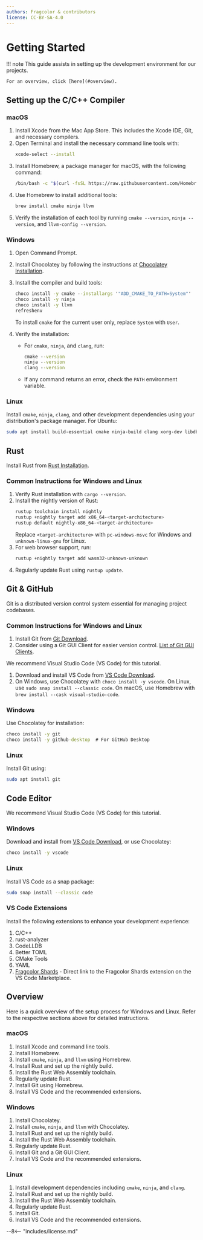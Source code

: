 ```yaml
---
authors: Fragcolor & contributors
license: CC-BY-SA-4.0
---
```


# Getting Started

!!! note
    This guide assists in setting up the development environment for our projects.

    For an overview, click [here](#overview).

## Setting up the C/C++ Compiler

### macOS

1. Install Xcode from the Mac App Store. This includes the Xcode IDE, Git, and necessary compilers.
2. Open Terminal and install the necessary command line tools with:
    ```bash
    xcode-select --install
    ```
3. Install Homebrew, a package manager for macOS, with the following command:
    ```bash
    /bin/bash -c "$(curl -fsSL https://raw.githubusercontent.com/Homebrew/install/HEAD/install.sh)"
    ```
4. Use Homebrew to install additional tools:
    ```bash
    brew install cmake ninja llvm
    ```
5. Verify the installation of each tool by running `cmake --version`, `ninja --version`, and `llvm-config --version`.

### Windows

1. Open Command Prompt.
2. Install Chocolatey by following the instructions at [Chocolatey Installation](https://docs.chocolatey.org/en-us/choco/setup#installing-chocolatey).
3. Install the compiler and build tools:
    ```cmd
    choco install -y cmake --installargs '"ADD_CMAKE_TO_PATH=System"'
    choco install -y ninja
    choco install -y llvm
    refreshenv
    ```

    To install `cmake` for the current user only, replace `System` with `User`.

4. Verify the installation:
    - For `cmake`, `ninja`, and `clang`, run:
        ```cmd
        cmake --version
        ninja --version
        clang --version
        ```
    - If any command returns an error, check the `PATH` environment variable.

### Linux

Install `cmake`, `ninja`, `clang`, and other development dependencies using your distribution's package manager. For Ubuntu:
```bash
sudo apt install build-essential cmake ninja-build clang xorg-dev libdbus-1-dev libssl-dev mesa-utils
```

## Rust

Install Rust from [Rust Installation](https://www.rust-lang.org/tools/install).

### Common Instructions for Windows and Linux

1. Verify Rust installation with `cargo --version`.
2. Install the nightly version of Rust:
    ```bash
    rustup toolchain install nightly
    rustup +nightly target add x86_64-<target-architecture>
    rustup default nightly-x86_64-<target-architecture>
    ```
    Replace `<target-architecture>` with `pc-windows-msvc` for Windows and `unknown-linux-gnu` for Linux.
3. For web browser support, run:
    ```bash
    rustup +nightly target add wasm32-unknown-unknown
    ```
4. Regularly update Rust using `rustup update`.

## Git & GitHub

Git is a distributed version control system essential for managing project codebases.

### Common Instructions for Windows and Linux

1. Install Git from [Git Download](https://git-scm.com/download).
2. Consider using a Git GUI Client for easier version control. [List of Git GUI Clients](https://git-scm.com/downloads/guis).

We recommend Visual Studio Code (VS Code) for this tutorial.

1. Download and install VS Code from [VS Code Download](https://code.visualstudio.com/download).
2. On Windows, use Chocolatey with `choco install -y vscode`. On Linux, use `sudo snap install --classic code`. On macOS, use Homebrew with `brew install --cask visual-studio-code`.

### Windows

Use Chocolatey for installation:
```cmd
choco install -y git
choco install -y github-desktop  # For GitHub Desktop
```

### Linux

Install Git using:
```bash
sudo apt install git
```

## Code Editor

We recommend Visual Studio Code (VS Code) for this tutorial.

### Windows

Download and install from [VS Code Download](https://code.visualstudio.com/download), or use Chocolatey:
```cmd
choco install -y vscode
```

### Linux

Install VS Code as a snap package:
```bash
sudo snap install --classic code
```

### VS Code Extensions

Install the following extensions to enhance your development experience:

1. C/C++
2. rust-analyzer
3. CodeLLDB
4. Better TOML
6. CMake Tools
7. YAML
8. [Fragcolor Shards](https://marketplace.visualstudio.com/items?itemName=fragcolor.shards) - Direct link to the Fragcolor Shards extension on the VS Code Marketplace.

## Overview

Here is a quick overview of the setup process for Windows and Linux. Refer to the respective sections above for detailed instructions.

### macOS

1. Install Xcode and command line tools.
2. Install Homebrew.
3. Install `cmake`, `ninja`, and `llvm` using Homebrew.
4. Install Rust and set up the nightly build.
5. Install the Rust Web Assembly toolchain.
6. Regularly update Rust.
7. Install Git using Homebrew.
8. Install VS Code and the recommended extensions.

### Windows

1. Install Chocolatey.
2. Install `cmake`, `ninja`, and `llvm` with Chocolatey.
3. Install Rust and set up the nightly build.
4. Install the Rust Web Assembly toolchain.
5. Regularly update Rust.
6. Install Git and a Git GUI Client.
7. Install VS Code and the recommended extensions.

### Linux

1. Install development dependencies including `cmake`, `ninja`, and `clang`.
2. Install Rust and set up the nightly build.
3. Install the Rust Web Assembly toolchain.
4. Regularly update Rust.
5. Install Git.
6. Install VS Code and the recommended extensions.

--8<-- "includes/license.md"
